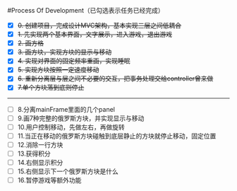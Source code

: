 #Process Of Development（已勾选表示任务已经完成）
+ [x] ~~0. 创建项目，完成设计MVC架构，基本实现三层之间低耦合~~    
+ [x] ~~1. 先实现两个基本界面，文字展示，进入游戏，退出游戏~~  
+ [x] ~~2. 画方格~~
+ [x] ~~3. 画方块，实现方块的显示与移动~~  
+ [x] ~~4. 实现对界面的固定频率重画，实现睡眠~~    
+ [x] ~~5. 实现方块按照一定速度移动~~  
+ [x] ~~6. 重新分离层与层之间不必要的交互，把事务处理交给controller曾来做~~  
+ [x] ~~7.单个方块落到底则停止~~  
***
+ [ ] 8.分离mainFrame里面的几个panel
+ [ ] 9.画7种完整的俄罗斯方块，并实现显示与移动  
+ [ ] 10.用户控制移动，先做左右，再做旋转    
+ [ ] 11.当正在移动的俄罗斯方块碰触到底层静止的方块就停止移动，固定位置    
+ [ ] 12.消除一行方块  
+ [ ] 13.获得积分  
+ [ ] 14.右侧显示积分  
+ [ ] 15.右侧显示下一个俄罗斯方块是什么  
+ [ ] 16.暂停游戏等额外功能
